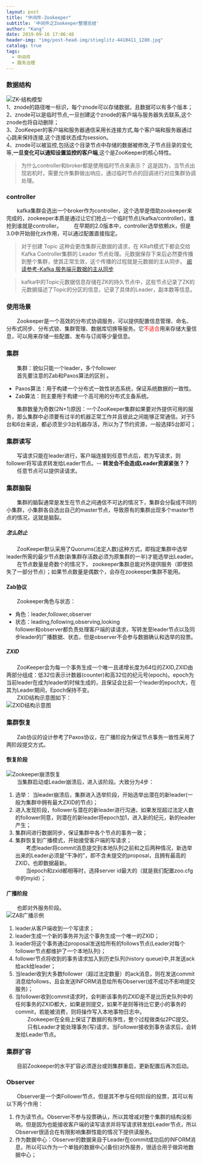 ```yaml
---
layout: post
title: "中间件-Zookeeper"
subtitle: '中间件之Zookeeper整理总结'
author: "Kang"
date: 2019-09-16 17:06:48
header-img: "img/post-head-img/stieglitz-4410411_1280.jpg"
catalog: true
tags:
  - 中间件
  - 服务治理
---
```

### 数据结构
![ZK-结构模型](https://raw.githubusercontent.com/kangzhihu/images/master/zookeeper-数据结构.jpg)  
1、znode的路径唯一标识，每个znode可以存储数据，且数据可以有多个版本；  
2、znode可以是临时节点,一旦创建这个znode的客户端与服务器失去联系,这个znode也将自动删除；   
3、ZooKeeper的客户端和服务器通信采用长连接方式,每个客户端和服务器通过心跳来保持连接,这个连接状态成为session。  
4、znode可以被监控,包括这个目录节点中存储的数据被修改,子节点目录的变化等,**一旦变化可以通知设置监控的客户端**,这个是ZooKeeper的核心特性。

>为什么controller和broker都是使用临时节点来表示？ 这是因为，当节点出现宕机时，需要允许集群做出响应，通过临时节点的回调进行对应集群协调处理。

### controller
&emsp;&emsp;kafka集群会选出一个broker作为controller，这个选举是借助zookeeper来完成的，zookeeper本质是通过让它们抢占一个临时节点(/kafka/controller)，谁抢到谁就是controller。
&emsp;&emsp;在早期的2.0版本中，controller选举依赖zk，但是3.0中开始弱化zk作用，可以通过配置直接指定。  
>对于创建 Topic 这种会更改集群元数据的请求，在 KRaft模式下都会交给 Kafka Controller集群的 Leader 节点处理。元数据保存下来后必然要传播到整个集群，使其正常生效，这个传播的过程就是元数据的主从同步。
> [阅读参考-Kafka 服务端元数据的主从同步](https://blog.csdn.net/weixin_45505313/article/details/123946462)

>kafka中的Topic元数据信息存储在ZK的持久节点中，这些节点记录了ZK的元数据描述了Topic的分区的信息，记录了具体的Leader，副本数等信息。  

### 使用场景
&emsp;&emsp;Zookeeper是一个高效的分布式协调服务，可以提供配置信息管理、命名、分布式同步、分布式锁、集群管理、数据库切换等服务。它<font color="red">不适合</font>用来存储大量信息，可以用来存储一些配置、发布与订阅等少量信息。  

### 集群
&emsp;&emsp;集群：貌似只能一个leader，多个follower  
&emsp;&emsp;首先要注意的Zab和Paxos算法的区别 。
 - Paxos算法：用于构建一个分布式一致性状态系统，保证系统数据的一致性。
 - Zab算法：则主要用于构建一个高可用的分布式主备系统。  

&emsp;&emsp;集群数量为奇数(2N+1)原因：一个ZooKeeper集群如果要对外提供可用的服务，那么集群中必须要有过半的机器正常工作并且彼此之间能够正常通信。对于5台和6台来说，都必须至少3台机器存活，所以为了节约资源，一般选择5台即可；  

### 集群读写
&emsp;&emsp;写请求只能在leader进行，客户端连接到任意节点后，若为写请求，则follower将写请求转发给Leader节点。-- **转发会不会造成Leader资源紧张？？**     
&emsp;&emsp;任意节点可以提供读请求。   


### 集群脑裂
&emsp;&emsp;集群的脑裂通常是发生在节点之间通信不可达的情况下，集群会分裂成不同的小集群，小集群各自选出自己的master节点，导致原有的集群出现多个master节点的情况，这就是脑裂。
##### 怎么防止
&emsp;&emsp;ZooKeeper默认采用了Quorums(法定人数)这种方式，即指定集群中选举leader所需的最少节点数(新集群存活数必须为原集群的一半)才能选举出Leader。  
&emsp;&emsp;在节点数量是奇数个的情况下， zookeeper集群总能对外提供服务（即使损失了一部分节点）；如果节点数量是偶数个，会存在zookeeper集群不能用。   


#### Zab协议
&emsp;&emsp;Zookeeper角色与状态：
- 角色：leader,follower,observer
- 状态：leading,following,observing,looking  
  follower和observer都负责处理客户端的读请求，写转发至leader节点以及同步leader的广播数据、状态，但是observer不会参与数据确认和选举的投票。
##### ZXID
&emsp;&emsp;ZooKeeper会为每一个事务生成一个唯一且递增长度为64位的ZXID,ZXID由两部分组成：低32位表示计数器(counter)和高32位的纪元号(epoch)。epoch为当前leader在成为leader的时候生成的，且保证会比前一个leader的epoch大，在其为Leader期间，Epoch保持不变。  
&emsp;&emsp;ZXID结构示意图如下：   
![ZXID结构示意图](https://raw.githubusercontent.com/kangzhihu/images/master/zookeeper-ZXID.png)     

### 集群恢复
&emsp;&emsp;Zab协议的设计参考了Paxos协议，在广播阶段为保证节点事务一致性采用了两阶段提交方式。 
#### 恢复阶段
![Zookeeper崩溃恢复](https://raw.githubusercontent.com/kangzhihu/images/master/zookeeper-zab%E5%B4%A9%E6%BA%83%E6%81%A2%E5%A4%8D.png)   
&emsp;&emsp;当集群启动或Leader崩溃后，进入该阶段。大致分为4步：    
1. 选举： 当leader崩溃后，集群进入选举阶段，开始选举出潜在的新leader(一般为集群中拥有最大ZXID的节点)；  
2. 进入发现阶段，follower与潜在的新leader进行沟通，如果发现超过法定人数的follower同意，则潜在的新leader将epoch加1，进入新的纪元，新的leader产生；
3. 集群间进行数据同步，保证集群中各个节点的事务一致；
4. 集群恢复到广播模式，开始接受客户端的写请求；  
&emsp;&emsp;考虑leader将commit消息提交到本地队列之前和之后两种情况，新选举出来的Leader必须是“干净的”，即不含未提交的proposal，且拥有最高的ZXID，也即数据最新。  
&emsp;&emsp;当epoch和zxid都相等时，选择server id最大的（就是我们配置zoo.cfg中的myid）；   



#### 广播阶段 
&emsp;&emsp;也即对外服务阶段。   
![ZAB广播示例](https://raw.githubusercontent.com/kangzhihu/images/master/zookeeper-zab%E5%8D%8F%E8%AE%AE%E5%B9%BF%E6%92%AD.png)   
1. leader从客户端收到一个写请求；  
2. leader生成一个新的事务并为这个事务生成一个唯一的ZXID；  
3. leader将这个事务通过proposal发送给所有的follows节点(Leader对每个follower节点都维护了一个本地队列)；  
4. follower节点将收到的事务请求加入到历史队列(history queue)中,并发送ack给ack给leader；  
5. 当leader收到大多数follower（超过法定数量）的ack消息，则在发送commit消息给follows，且会发送INFORM消息给所有Observer(成不成功不影响提交服务)；  
6. 当follower收到commit请求时，会判断该事务的ZXID是不是比历史队列中的任何事务的ZXID都大，如果是则提交，如果不是则等待比它更小的事务的commit，若能被消费，则将操作写入本地事物日志中。  
&emsp;&emsp; Zookeeper在全局上保证了数据的有序性，整个过程做类似2PC提交。    
&emsp;&emsp; 只有Leader才能处理事务(写)请求，当Follower接收到事务请求后，会转发给Leader节点。    

### 集群扩容
&emsp;&emsp;目前Zookeeper的水平扩容必须逐台或则集群重启，更新配置后再次启动。  

### Observer
&emsp;&emsp;Observer是一个类Follower节点，但是其不参与任何阶段的投票，其可以有以下两个作用：  
1. 作为读节点。Observer不参与投票确认，所以其增减对整个集群的结构没影响，但是因为也能接收客户端的读写请求并将写请求转发给Leader节点，所以Observer很适合在有限影响集群性能的情况下提供读服务。  
2. 作为数据中心：Observer的数据来自于Leader在commit成功后的INFORM消息，所以可以作为一个单独的数据中心(备份)对外服务，很适合用于做异地数据中心；  

  
